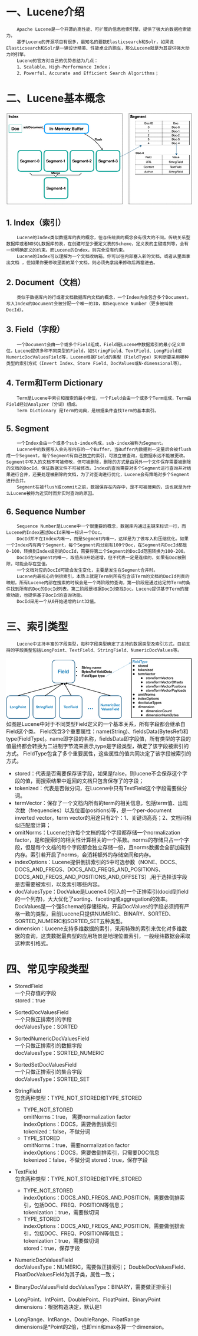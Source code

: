 # 一、Lucene介绍
        Apache Lucene是一个开源的高性能、可扩展的信息检索引擎，提供了强大的数据检索能力。
        基于Lucene的开源项目有很多，最知名的要数Elasticsearch和Solr，如果说Elasticsearch和Solr是一辆设计精美、性能卓业的跑车，那么Lucene就是为其提供强大动力的引擎。
        Lucene的官方对自己的优势总结为几点：
        1、Scalable、High-Performance Index；
        2、Powerful、Accurate and Efficient Search Algorithms；

# 二、Lucene基本概念
![blockchain](/resource/images/lucene抽象架构图.png "Lucene抽象架构图")

## 1. Index（索引）  
        Lucene的Index类似数据库的表的概念，但与传统表的概念会有很大的不同。传统关系型数据库或者NOSQL数据库的表，在创建时至少要定义表的Scheme，定义表的主键或列等，会有一些明确定义的约束。而Lucene的Index，则完全没有约束。
        Lucene的Index可以理解为一个文档收纳箱，你可以往内部塞入新的文档，或者从里面拿出文档 ，但如果你要修改里面的某个文档，则必须先拿出来修改后再塞进去。
## 2. Document（文档）  
        类似于数据库内的行或者文档数据库内文档的概念，一个Index内会包含多个Document。写入Index的Document会被分配一个唯一的ID，即Sequence Number（更多被叫做DocId）。
## 3. Field（字段）
        一个Document会由一个或多个Field组成，Field是Lucene中数据索引的最小定义单位。Lucene提供多种不同类型的Field，如StringField、TextField、LongField或NumericDocValuesField等，Lucene根据Field的类型（FieldType）来判断要采用哪种类型的索引方式（Invert Index、Store Field、DocValues或N-dimensional等）。
## 4. Term和Term Dictionary
        Term是Lucene中索引和搜索的最小单位，一个Field会由一个或多个Term组成，Term由Field经过Analyzer（分词）组成。
        Term Dictionary 是Term的词典，是根据条件查找Term的基本索引。
## 5. Segment
        一个Index会由一个或多个sub-index构成，sub-index被称为Segment。
        Lucene中的数据写入会先写内存的一个Buffer，当Buffer内数据到一定量后会被flush成一个Segment，每个Segment有自己独立的索引，可独立被查询，但数据永远不能被更改。Segment中写入的文档不可被修改，但可被删除，删除的方式是由另外一个文件保存需要被删除的文档的DocId，保证数据文件不可被修改。Index的查询需要对多个Segment进行查询并对结果进行合并，还要处理被删除的文档，为了对查询进行优化，Lucene会有策略对多个Segment进行合并。
        Segment在被flush或commit之前，数据保存在内存中，是不可被搜索的，这也就是为什么Lucene被称为近实时而非实时查询的原因。
## 6. Sequence Number
        Sequence Number是Lucene中一个很重要的概念，数据库内通过主键来标识一行，而Lucene的Index通过DocId来唯一标识一个Doc。
        DocId并不在Index内唯一，而是Segment内唯一，这样是为了做写入和压缩优化。如果一个Index内有两个Segment，每个Segment内分别有100个Doc，在Segment内DocId都是0-100，转换到Index级别的DocId，需要将第二个Segment的DocId范围转换为100-200。
        DocId在Segment内唯一，取值从0开始递增，但不代表一定是连续的，如果有Doc被删除，可能会存在空值。
        一个文档对应的DocId可能会发生变化，主要是发生在Segment合并时。
        Lucene内最核心的倒排索引，本质上就是Term到所有包含该Term的文档的DocId列表的映射。所有Lucene内部在搜索的时候会是一个两阶段的查询，第一阶段是通过给定的Term的条件找到所有的Doc的DocId列表，第二阶段是根据DocId查找Doc。Lucene提供基于Term的搜索功能，也提供基于DocId的查询功能。
        DocId采用一个从0开始递增的int32值。

# 三、索引类型
        Lucene中支持丰富的字段类型，每种字段类型确定了支持的数据类型及索引方式，目前支持的字段类型包括LongPoint、TextField、StringField、NumericDocValues等。
![blockchain](/resource/images/lucene%20field.png "Lucene Field")  
        如图是Lucene中对于不同类型Field定义的一个基本关系，所有字段都会继承自Field这个类。
        Field包含3个重要属性：name(String)、fieldsData(BytesRef)和type(FieldType)。name即字段的名称，fieldsData即字段值，所有类型的字段的值最终都会转换为二进制字节流来表示,type是字段类型，确定了该字段被索引的方式。
        FieldType包含了多个重要属性，这些属性的值共同决定了该字段被索引的方式。
  - stored：代表是否需要保存该字段，如果是false，则lucene不会保存这个字段的值，而搜索结果中返回的文档只包含保存了的字段；
  - tokenized：代表是否做分词，在Lucene中只有TextField这个字段需要做分词。
  - termVector：保存了一个文档内所有的term的相关信息，包括term值、出现次数（frequencies）以及位置(positions)等，是一个per-document inverted vector。term vector的用途只有2个：1、关键词高亮；2、文档间相似匹配度计算；
  - omitNorms：Lucene允许每个文档的每个字段都存储一个normalization factor，是和搜索时的相关性计算相关的一个系数。norms的存储只占一个字段，但是每个文档的每个字段都会独立存储一份，且norms数据会全部加载到内存。索引若开启了norms，会消耗额外的存储空间和内存。
  - indexOptions：Lucene提供倒排索引的5中可选参数（NONE、DOCS、DOCS_AND_FREQS、DOCS_AND_FREQS_AND_POSITIONS、DOCS_AND_FREQS_AND_POSITIONS_AND_OFFSETS）,用于选择该字段是否需要被索引，以及索引哪些内容。
  - docValuesType：DocValue是Lucene4.0引入的一个正排索引(docid到field的一个列存)，大大优化了sorting、faceting或aggregation的效率。DocValues是一个强Schema的存储结构，开启DocValues的字段必须拥有严格一致的类型，目前Lucene只提供NUMERIC、BINARY、SORTED、SORTED_NUMERIC和SORTED_SET五种类型。
  - dimension：Lucene支持多维数据的索引，采用特殊的索引来优化对多维数据的查询，这类数据最典型的应用场景是地理位置索引，一般经纬数据会采取这种索引格式。

# 四、常见字段类型
  - StoredField  
    一个只存值的字段  
    stored：true  

  - SortedDocValuesField  
    一个只做正排索引的字段  
    docValuesType：SORTED

  - SortedNumericDocValuesField  
    一个只做正排索引的数据字段  
    docValuesType：SORTED_NUMERIC

  - SortedSetDocValuesField  
    一个只做正排索引的集合字段  
    docValuesType：SORTED_SET
  
  - StringField  
    包含两种类型：TYPE_NOT_STORED和TYPE_STORED
    - TYPE_NOT_STORED  
    omitNorms：true，  需要normalization factor  
    indexOptions：DOCS，需要做倒排索引  
    tokenized：false，不做分词  
    - TYPE_STORED  
    omitNorms：true，需要normalization factor  
    indexOptions：DOCS，需要做倒排索引，只需要DOC信息  
    tokenized：false，不做分词 
    stored：true，保存字段

  - TextField  
    包含两种类型：TYPE_NOT_STORED和TYPE_STORED
    - TYPE_NOT_STORED  
    indexOptions：DOCS_AND_FREQS_AND_POSITION，需要做倒排索引，包括DOC、FREQ、POSITION等信息；  
    tokenization：true，需要做切词  
    - TYPE_STORED  
    indexOptions：DOCS_AND_FREQS_AND_POSITION，需要做倒排索引，包括DOC、FREQ、POSITION等信息；  
    tokenization：true，需要做切词  
    stored：true，保存字段  

  - NumericDocValuesField  
    docValuesType：NUMERIC，需要做正排索引；
    DoubleDocValuesField、FloatDocValuesField为其子类，属性一致；
  
  - BinaryDocValuesField
    docValuesType：BINARY，需要做正排索引


  - LongPoint、IntPoint、DoublePoint、FloatPoint、BinaryPoint  
    dimensions：根据构造决定，默认是1

 - LongRange、IntRange、DoubleRange、FloatRange  
    dimensions是*Point的2倍，也即min和max各算一个dimension。